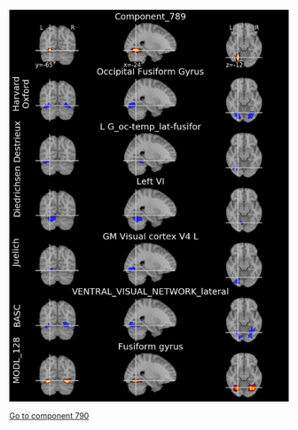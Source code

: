 


![789](preliminary/789.jpg "Component 789")

[Go to component 790](https://parietal-inria.github.io/MODL_atlas/1024/790 "Component 790")